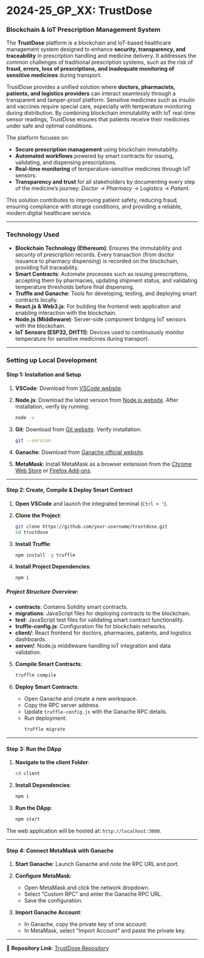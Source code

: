 # 2024-25_GP_XX: TrustDose  
### Blockchain & IoT Prescription Management System  

The **TrustDose** platform is a blockchain and IoT-based healthcare management system designed to enhance **security, transparency, and traceability** in prescription handling and medicine delivery. It addresses the common challenges of traditional prescription systems, such as the risk of **fraud, errors, loss of prescriptions, and inadequate monitoring of sensitive medicines** during transport.  

TrustDose provides a unified solution where **doctors, pharmacists, patients, and logistics providers** can interact seamlessly through a transparent and tamper-proof platform. Sensitive medicines such as insulin and vaccines require special care, especially with temperature monitoring during distribution. By combining blockchain immutability with IoT real-time sensor readings, TrustDose ensures that patients receive their medicines under safe and optimal conditions.  

The platform focuses on:  
- **Secure prescription management** using blockchain immutability.  
- **Automated workflows** powered by smart contracts for issuing, validating, and dispensing prescriptions.  
- **Real-time monitoring** of temperature-sensitive medicines through IoT sensors.  
- **Transparency and trust** for all stakeholders by documenting every step of the medicine’s journey: *Doctor → Pharmacy → Logistics → Patient*.  

This solution contributes to improving patient safety, reducing fraud, ensuring compliance with storage conditions, and providing a reliable, modern digital healthcare service.  

---

### Technology Used  

- **Blockchain Technology (Ethereum)**: Ensures the immutability and security of prescription records. Every transaction (from doctor issuance to pharmacy dispensing) is recorded on the blockchain, providing full traceability.  
- **Smart Contracts**: Automate processes such as issuing prescriptions, accepting them by pharmacies, updating shipment status, and validating temperature thresholds before final dispensing.  
- **Truffle and Ganache**: Tools for developing, testing, and deploying smart contracts locally.  
- **React.js & Web3.js**: For building the frontend web application and enabling interaction with the blockchain.  
- **Node.js (Middleware)**: Server-side component bridging IoT sensors with the blockchain.  
- **IoT Sensors (ESP32, DHT11)**: Devices used to continuously monitor temperature for sensitive medicines during transport.  

---

### Setting up Local Development  

#### Step 1: Installation and Setup  

1. **VSCode**: Download from [VSCode website](https://code.visualstudio.com/).  

2. **Node.js**: Download the latest version from [Node.js website](https://nodejs.org/). After installation, verify by running:  
   ```bash
   node -v
   ```  

3. **Git**: Download from [Git website](https://git-scm.com/downloads). Verify installation:  
   ```bash
   git --version
   ```  

4. **Ganache**: Download from [Ganache official website](https://trufflesuite.com/ganache/).  

5. **MetaMask**: Install MetaMask as a browser extension from the [Chrome Web Store](https://chrome.google.com/webstore/category/extensions) or [Firefox Add-ons](https://addons.mozilla.org/).  

---

#### Step 2: Create, Compile & Deploy Smart Contract  

1. **Open VSCode** and launch the integrated terminal (`Ctrl + '`).  

2. **Clone the Project**:  
   ```bash
   git clone https://github.com/your-username/trustdose.git
   cd trustdose
   ```  

3. **Install Truffle**:  
   ```bash
   npm install -g truffle
   ```  

4. **Install Project Dependencies**:  
   ```bash
   npm i
   ```  

##### Project Structure Overview:  
- **contracts**: Contains Solidity smart contracts.  
- **migrations**: JavaScript files for deploying contracts to the blockchain.  
- **test**: JavaScript test files for validating smart contract functionality.  
- **truffle-config.js**: Configuration file for blockchain networks.  
- **client/**: React frontend for doctors, pharmacies, patients, and logistics dashboards.  
- **server/**: Node.js middleware handling IoT integration and data validation.  

5. **Compile Smart Contracts**:  
   ```bash
   truffle compile
   ```  

6. **Deploy Smart Contracts**:  
   - Open Ganache and create a new workspace.  
   - Copy the RPC server address.  
   - Update `truffle-config.js` with the Ganache RPC details.  
   - Run deployment:  
     ```bash
     truffle migrate
     ```  

---

#### Step 3: Run the DApp  

1. **Navigate to the client Folder**:  
   ```bash
   cd client
   ```  

2. **Install Dependencies**:  
   ```bash
   npm i
   ```  

3. **Run the DApp**:  
   ```bash
   npm start
   ```  

The web application will be hosted at: `http://localhost:3000`.  

---

#### Step 4: Connect MetaMask with Ganache  

1. **Start Ganache**: Launch Ganache and note the RPC URL and port.  

2. **Configure MetaMask**:  
   - Open MetaMask and click the network dropdown.  
   - Select "Custom RPC" and enter the Ganache RPC URL.  
   - Save the configuration.  

3. **Import Ganache Account**:  
   - In Ganache, copy the private key of one account.  
   - In MetaMask, select “Import Account” and paste the private key.  

---

📌 **Repository Link**: [TrustDose Repository](https://github.com/your-username/trustdose.git)  
